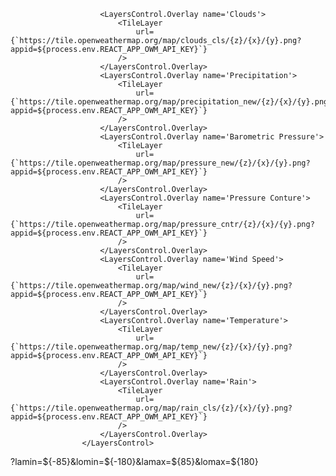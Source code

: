 <LayersControl name='Weather Layers' position='topleft'>
					
						<LayersControl.Overlay name='Clouds'>
							<TileLayer
								url={`https://tile.openweathermap.org/map/clouds_cls/{z}/{x}/{y}.png?appid=${process.env.REACT_APP_OWM_API_KEY}`}
							/>
						</LayersControl.Overlay>
						<LayersControl.Overlay name='Precipitation'>
							<TileLayer
								url={`https://tile.openweathermap.org/map/precipitation_new/{z}/{x}/{y}.png?appid=${process.env.REACT_APP_OWM_API_KEY}`}
							/>
						</LayersControl.Overlay>
						<LayersControl.Overlay name='Barometric Pressure'>
							<TileLayer
								url={`https://tile.openweathermap.org/map/pressure_new/{z}/{x}/{y}.png?appid=${process.env.REACT_APP_OWM_API_KEY}`}
							/>
						</LayersControl.Overlay>
						<LayersControl.Overlay name='Pressure Conture'>
							<TileLayer
								url={`https://tile.openweathermap.org/map/pressure_cntr/{z}/{x}/{y}.png?appid=${process.env.REACT_APP_OWM_API_KEY}`}
							/>
						</LayersControl.Overlay>
						<LayersControl.Overlay name='Wind Speed'>
							<TileLayer
								url={`https://tile.openweathermap.org/map/wind_new/{z}/{x}/{y}.png?appid=${process.env.REACT_APP_OWM_API_KEY}`}
							/>
						</LayersControl.Overlay>
						<LayersControl.Overlay name='Temperature'>
							<TileLayer
								url={`https://tile.openweathermap.org/map/temp_new/{z}/{x}/{y}.png?appid=${process.env.REACT_APP_OWM_API_KEY}`}
							/>
						</LayersControl.Overlay>
						<LayersControl.Overlay name='Rain'>
							<TileLayer
								url={`https://tile.openweathermap.org/map/rain_cls/{z}/{x}/{y}.png?appid=${process.env.REACT_APP_OWM_API_KEY}`}
							/>
						</LayersControl.Overlay>
					</LayersControl>




?lamin=${-85}&lomin=${-180}&lamax=${85}&lomax=${180}